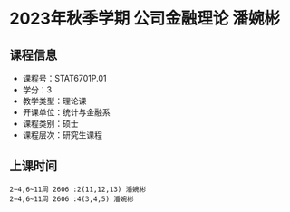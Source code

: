 # 2023年秋季学期 公司金融理论 潘婉彬






## 课程信息

- 课程号：STAT6701P.01
- 学分：3
- 教学类型：理论课
- 开课单位：统计与金融系
- 课程类别：硕士
- 课程层次：研究生课程

## 上课时间

```
2~4,6~11周 2606 :2(11,12,13) 潘婉彬
2~4,6~11周 2606 :4(3,4,5) 潘婉彬
```

